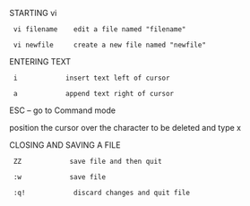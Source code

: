 STARTING vi

     vi filename    edit a file named "filename"

     vi newfile     create a new file named "newfile"

 

ENTERING TEXT

     i            insert text left of cursor

     a            append text right of cursor

 

ESC – go to Command mode

position the cursor over the character to be deleted and type x 

CLOSING AND SAVING A FILE

     ZZ            save file and then quit

     :w            save file

     :q!            discard changes and quit file
